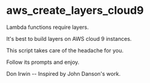 # aws_create_layers_cloud9

Lambda functions require layers.

It's best to build layers on AWS cloud 9 instances.

This script takes care of the headache for you.

Follow its prompts and enjoy.

Don Irwin
-- Inspired by John Danson's work.
